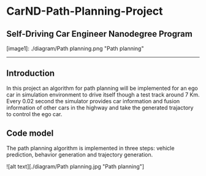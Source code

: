 # CarND-Path-Planning-Project
Self-Driving Car Engineer Nanodegree Program
---
[//]: # (Image References)


[image1]: ./diagram/Path planning.png "Path planning"

---
## Introduction

In this project an algorithm for path planning will be implemented for an ego car in simulation environment to drive itself though a test track around 7 Km. Every 0.02 second the simulator provides car information and fusion information of other cars in the highway and take the generated trajactory to control the ego car.

## Code model

The path planning algorithm is implemented in three steps: vehicle prediction, behavior generation and trajectory generation.

![alt text][./diagram/Path planning.jpg "Path planning"]







